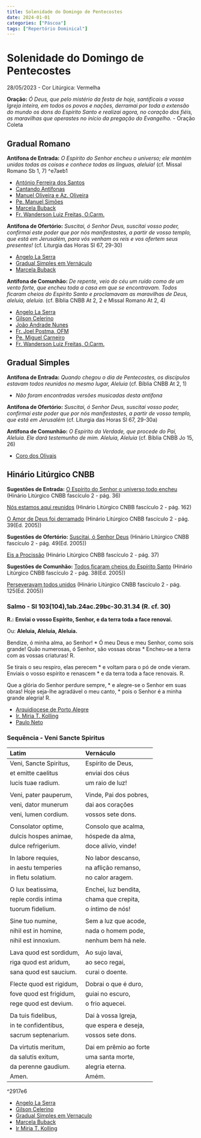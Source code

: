 ```yaml
---
title: Solenidade do Domingo de Pentecostes
date: 2024-01-01
categories: ["Páscoa"]
tags: ["Repertório Dominical"]
---
```

# Solenidade do Domingo de Pentecostes
28/05/2023 - Cor Litúrgica: Vermelha

**Oração:** *Ó Deus, que pelo mistério da festa de hoje, santificais a vossa Igreja inteira, em todos os povos e nações, derramai por toda a extensão do mundo os dons do Espírito Santo e realizai agora, no coração dos fiéis, as maravilhas que operastes no início da pregação do Evangelho.* - Oração Coleta

## Gradual Romano
**Antífona de Entrada:** *O Espírito do Senhor encheu o universo; ele mantém unidas todas as coisas e conhece todas as línguas, aleluia!* (cf. Missal Romano Sb 1, 7) ^e7aeb1
- [António Ferreira dos Santos](https://youtu.be/Q-CMsKu6xEM)
- [Cantando Antífonas](https://youtu.be/3RSmkSHBsOg)
- [Manuel Oliveira e Az. Oliveira](https://youtu.be/6_jATFP3HSg)
- [Pe. Manuel Simões](https://youtu.be/rDhKt5_f3-M)
- [Marcela Buback](https://youtu.be/rlr_ggaobC0)
- [Fr. Wanderson Luiz Freitas, O.Carm.](https://youtu.be/GFDFFOlidz4)

**Antífona de Ofertório:** *Suscitai, ó Senhor Deus, suscitai vosso poder, confirmai este poder que por nós manifestastes, a partir de vosso templo, que está em Jerusalém, para vós venham os reis e vos ofertem seus presentes!* (cf. Liturgia das Horas Sl 67, 29-30)
- [Angelo La Serra](https://youtu.be/G60KxmKJDxI)
- [Gradual Simples em Vernáculo](https://youtu.be/MXAN4ZTcERQ)
- [Marcela Buback](https://youtu.be/hqjrf-yf7qY)

**Antífona de Comunhão:** *De repente, veio do céu um ruído como de um vento forte, que encheu toda a casa em que se encontravam. Todos ficaram cheios do Espírito Santo e proclamavam as maravilhas de Deus, aleluia, aleluia.* (cf. Bíblia CNBB At 2, 2 e Missal Romano At 2, 4)
- [Angelo La Serra](https://youtu.be/EmeXl2XA1EI)
- [Gilson Celerino](https://youtu.be/QkTKxdF2ZQg)
- [João Andrade Nunes](https://youtu.be/IrD-HQiJvrE)
- [Fr. Joel Postma, OFM](https://youtu.be/Itkd35DKZcw)
- [Pe. Miguel Carneiro](https://youtu.be/vKLNDtd1LS4)
- [Fr. Wanderson Luiz Freitas, O.Carm.](https://youtu.be/_gEnacvnn5Y)

## Gradual Simples
**Antífona de Entrada:** *Quando chegou o dia de Pentecostes, os discípulos estavam todos reunidos no mesmo lugar, Aleluia* (cf. Bíblia CNBB At 2, 1)
- *Não foram encontradas versões musicadas desta antífona*

**Antífona de Ofertório:** *Suscitai, ó Senhor Deus, suscitai vosso poder, confirmai este poder que por nós manifestastes, a partir de vosso templo, que está em Jerusalém* (cf. Liturgia das Horas Sl 67, 29-30a)

**Antífona de Comunhão:** *O Espírito da Verdade, que procede do Pai, Aleluia. Ele dará testemunho de mim. Aleluia, Aleluia* (cf. Bíblia CNBB Jo 15, 26)
- [Coro dos Olivais](https://youtu.be/5yQZpCBMbFE)

## Hinário Litúrgico CNBB
**Sugestões de Entrada:** 
[O Espírito do Senhor o universo todo encheu](https://youtu.be/Pkt9tf3OGvk)
(Hinário Litúrgico CNBB fascículo 2 - pág. 36)

[Nós estamos aqui reunidos](https://youtu.be/bRSGZ-N9qYY)
(Hinário Litúrgico CNBB fascículo 2 - pág. 162)

[O Amor de Deus foi derramado](https://youtu.be/nTlpQQKN6xA)
(Hinário Litúrgico CNBB fascículo 2 - pág. 39(Ed. 2005))

**Sugestões de Ofertório:**
[Suscitai, ó Senhor Deus](https://youtu.be/HgGMP8-WckM)
(Hinário Litúrgico CNBB fascículo 2 - pág. 49(Ed. 2005))

[Eis a Procissão](https://youtu.be/nHxXbQzw6J4)
(Hinário Litúrgico CNBB fascículo 2 - pág. 37)

**Sugestões de Comunhão:**
[Todos ficaram cheios do Espírito Santo](https://youtu.be/J5liiTZs25c)
(Hinário Litúrgico CNBB fascículo 2 - pág. 38(Ed. 2005))

[Perseveravam todos unidos](https://youtu.be/zfm88aeMIgw)
(Hinário Litúrgico CNBB fascículo 2 - pág. 125(Ed. 2005))

### Salmo - Sl 103(104),1ab.24ac.29bc-30.31.34 (R. cf. 30)

**R.:** **Enviai o vosso Espírito, Senhor, e da terra toda a face renovai.**

Ou: **Aleluia, Aleluia, Aleluia.**

Bendize, ó minha alma, ao Senhor! \*
Ó meu Deus e meu Senhor, como sois grande!
Quão numerosas, ó Senhor, são vossas obras \*
Encheu-se a terra com as vossas criaturas! R.

Se tirais o seu respiro, elas perecem \*
e voltam para o pó de onde vieram.
Enviais o vosso espírito e renascem \*
e da terra toda a face renovais. R.

Que a glória do Senhor perdure sempre, \*
e alegre-se o Senhor em suas obras!
Hoje seja-lhe agradável o meu canto, \*
pois o Senhor é a minha grande alegria! R.

- [Arquidiocese de Porto Alegre](https://youtu.be/3u-T53jMW0w)
- [Ir. Miria T. Kolling](https://youtu.be/TEveypv0L-E?t=43)
- [Paulo Neto](https://youtu.be/p-6fM-VNDeI?t=139)


### Sequência - Veni Sancte Spiritus
| Latim | Vernáculo | 
| :------ | :---------| 
| Veni, Sancte Spiritus, | Espírito de Deus,|
| et emitte caelitus  |enviai dos céus|
| lucis tuae radium.|um raio de luz!| 
| | |
|Veni, pater pauperum,  |Vinde, Pai dos pobres,|
|veni, dator munerum  |dai aos corações|
| veni, lumen cordium.|vossos sete dons.|
|||
|Consolator optime,  |Consolo que acalma,|
|dulcis hospes animae,  |hóspede da alma,|
|dulce refrigerium.|doce alívio, vinde!|
| | |
| In labore requies,  |No labor descanso,|
|in aestu temperies  |na aflição remanso,|
|in fletu solatium.|no calor aragem.|
|||
|O lux beatissima,  |Enchei, luz bendita,|
|reple cordis intima  |chama que crepita,|
|tuorum fidelium.|o íntimo de nós!|
|||
|Sine tuo numine,  |Sem a luz que acode,|
|nihil est in homine,  |nada o homem pode,|
|nihil est innoxium.|nenhum bem há nele.|
|||
|Lava quod est sordidum,  |Ao sujo lavai,|
|riga quod est aridum,  |ao seco regai,|
|sana quod est saucium.|curai o doente.|
|||
|Flecte quod est rigidum,  |Dobrai o que é duro,|
|fove quod est frigidum,  |guiai no escuro,|
|rege quod est devium.|o frio aquecei.|
|||
|Da tuis fidelibus,  |Dai à vossa Igreja,|
|in te confidentibus,  |que espera e deseja,|
|sacrum septenarium.|vossos sete dons.|
|||
|Da virtutis meritum,  |Dai em prêmio ao forte|
|da salutis exitum,  |uma santa morte,|
|da perenne gaudium.  |alegria eterna.|
|Amen.|Amém.|

^2917e6

- [Angelo La Serra](https://youtu.be/8kwgAamety0)
- [Gilson Celerino](https://youtu.be/pb2lQhfpCMs)
- [Gradual Simples em Vernaculo](https://youtu.be/Z7kLFTR2Cz4)
- [Marcela Buback](https://youtu.be/Hlm8f0y3jbM)
- [Ir Miria T. Kolling](https://youtu.be/0W-uVW1NHe4)

